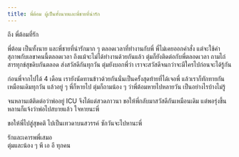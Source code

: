 ```yaml
---
title: พี่ต้อม ผู้เป็นทั้งนายและพี่ชายที่น่ารัก
---
```



ถึง พี่ต้อมที่รัก

พี่ต้อม เป็นทั้งนาย และพี่ชายที่น่ารักมาก ๆ ตลอดเวลาที่ทำงานกับพี่ พี่ไม่เคยออกคำสั่ง แต่จะใช้คำสุภาพกับเลขาคนนี้ตลอดเวลา ถึงแม้จะไม่ได้ทำงานด้วยกันแล้ว ตุ่มก็ยังติดต่อกับพี่ตลอดเวลา ถามไถ่สารทุกข์สุขดิบกันตลอด ส่งสวัสดีกันทุกวัน ตุ่มยังบอกพี่ว่า เราจะสวัสดีจนกว่าจะมีใครไปก่อนจะได้รู้กัน

ก่อนพี่จากไปได้ 4 เดือน เรายังนัดทานข้าวด้วยกันนั่นเป็นครั้งสุดท้ายที่ได้เจอพี่ แล้วเราก็ทักทายกันเหมือนเดิมทุกวัน แล้วอยู่ ๆ พี่ก็หายไป ตุ่มก็ถามน้อง ๆ ว่าพี่ต้อมหายไปหลายวัน เป็นอย่างไรบ้างไม่รู้

จนหลานเต้ติดต่อว่าพ่ออยู่ ICU จึงได้แต่สวดภาวนา ขอให้พี่กลับมาสวัสดีกันเหมือนเดิม แต่พอรุ่งขึ้นหลานก็แจ้งว่าพ่อไปสบายแล้ว ใจหายนะพี่

ขอให้พี่ไปสู่สุขคติ ไปเป็นเทวดาบนสวรรค์ ซักวันจะไปหานะพี่  

รักและเคารพพี่เสมอ  
ตุ่มและน้อง ๆ พี เอ อี ทุกคน

